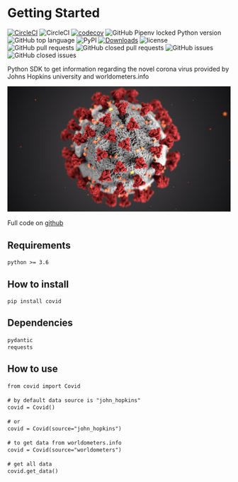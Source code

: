 # Getting Started

[![CircleCI](https://circleci.com/gh/ahmednafies/covid.svg?style=shield)](https://circleci.com/gh/ahmednafies/covid) ![CircleCI](https://img.shields.io/circleci/build/github/ahmednafies/covid/master) [![codecov](https://codecov.io/gh/ahmednafies/covid/branch/master/graph/badge.svg)](https://codecov.io/gh/ahmednafies/covid) ![GitHub Pipenv locked Python version](https://img.shields.io/github/pipenv/locked/python-version/ahmednafies/covid) ![GitHub top language](https://img.shields.io/github/languages/top/ahmednafies/covid) ![PyPI](https://img.shields.io/pypi/v/covid) [![Downloads](https://pepy.tech/badge/covid)](https://pepy.tech/project/covid) ![license](https://img.shields.io/badge/license-MIT-green)
![GitHub pull requests](https://img.shields.io/github/issues-pr/ahmednafies/covid) ![GitHub closed pull requests](https://img.shields.io/github/issues-pr-closed/ahmednafies/covid) ![GitHub issues](https://img.shields.io/github/issues/ahmednafies/covid) ![GitHub closed issues](https://img.shields.io/github/issues-closed/ahmednafies/covid)

Python SDK to get information regarding the novel corona virus provided
by Johns Hopkins university and worldometers.info

![corona.jpeg](img/corona.jpeg)

Full code on [github](https://github.com/ahmednafies/covid)

## Requirements

    python >= 3.6

## How to install

    pip install covid

## Dependencies

    pydantic
    requests

## How to use

    from covid import Covid

    # by default data source is "john_hopkins"
    covid = Covid()

    # or
    covid = Covid(source="john_hopkins")

    # to get data from worldometers.info
    covid = Covid(source="worldometers")

    # get all data
    covid.get_data()

